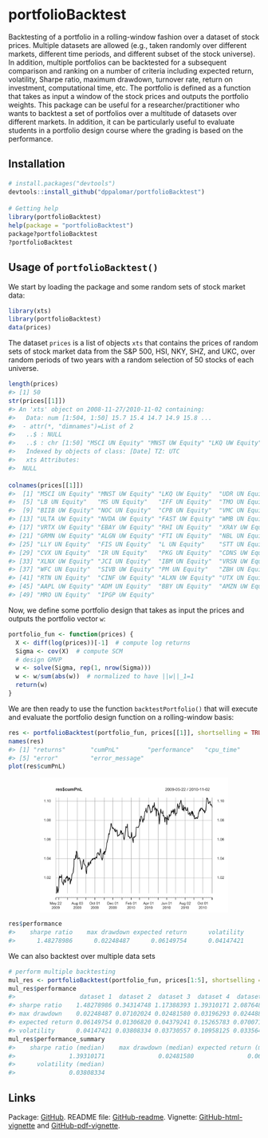 <!-- README.md is generated from README.Rmd. Please edit that file -->
portfolioBacktest
=================

Backtesting of a portfolio in a rolling-window fashion over a dataset of stock prices. Multiple datasets are allowed (e.g., taken randomly over different markets, different time periods, and different subset of the stock universe). In addition, multiple portfolios can be backtested for a subsequent comparison and ranking on a number of criteria including expected return, volatility, Sharpe ratio, maximum drawdown, turnover rate, return on investment, computational time, etc. The portfolio is defined as a function that takes as input a window of the stock prices and outputs the portfolio weights. This package can be useful for a researcher/practitioner who wants to backtest a set of portfolios over a multitude of datasets over different markets. In addition, it can be particularly useful to evaluate students in a portfolio design course where the grading is based on the performance.

Installation
------------

``` r
# install.packages("devtools")
devtools::install_github("dppalomar/portfolioBacktest")

# Getting help
library(portfolioBacktest)
help(package = "portfolioBacktest")
package?portfolioBacktest
?portfolioBacktest
```

Usage of `portfolioBacktest()`
------------------------------

We start by loading the package and some random sets of stock market data:

``` r
library(xts)
library(portfolioBacktest)
data(prices)
```

The dataset `prices` is a list of objects `xts` that contains the prices of random sets of stock market data from the S&P 500, HSI, NKY, SHZ, and UKC, over random periods of two years with a random selection of 50 stocks of each universe.

``` r
length(prices)
#> [1] 50
str(prices[[1]])
#> An 'xts' object on 2008-11-27/2010-11-02 containing:
#>   Data: num [1:504, 1:50] 15.7 15.4 14.7 14.9 15.8 ...
#>  - attr(*, "dimnames")=List of 2
#>   ..$ : NULL
#>   ..$ : chr [1:50] "MSCI UN Equity" "MNST UW Equity" "LKQ UW Equity" "UDR UN Equity" ...
#>   Indexed by objects of class: [Date] TZ: UTC
#>   xts Attributes:  
#>  NULL

colnames(prices[[1]])
#>  [1] "MSCI UN Equity" "MNST UW Equity" "LKQ UW Equity"  "UDR UN Equity" 
#>  [5] "LB UN Equity"   "MS UN Equity"   "IFF UN Equity"  "TMO UN Equity" 
#>  [9] "BIIB UW Equity" "NOC UN Equity"  "CPB UN Equity"  "VMC UN Equity" 
#> [13] "ULTA UW Equity" "NVDA UW Equity" "FAST UW Equity" "WMB UN Equity" 
#> [17] "VRTX UW Equity" "EBAY UW Equity" "RHI UN Equity"  "XRAY UW Equity"
#> [21] "GRMN UW Equity" "ALGN UW Equity" "FTI UN Equity"  "NBL UN Equity" 
#> [25] "LLY UN Equity"  "FIS UN Equity"  "L UN Equity"    "STT UN Equity" 
#> [29] "CVX UN Equity"  "IR UN Equity"   "PKG UN Equity"  "CDNS UW Equity"
#> [33] "XLNX UW Equity" "JCI UN Equity"  "IBM UN Equity"  "VRSN UW Equity"
#> [37] "WFC UN Equity"  "SIVB UW Equity" "PM UN Equity"   "ZBH UN Equity" 
#> [41] "RTN UN Equity"  "CINF UW Equity" "ALXN UW Equity" "UTX UN Equity" 
#> [45] "AAPL UW Equity" "ADM UN Equity"  "BBY UN Equity"  "AMZN UW Equity"
#> [49] "MRO UN Equity"  "IPGP UW Equity"
```

Now, we define some portfolio design that takes as input the prices and outputs the portfolio vector `w`:

``` r
portfolio_fun <- function(prices) {
  X <- diff(log(prices))[-1]  # compute log returns
  Sigma <- cov(X)  # compute SCM
  # design GMVP
  w <- solve(Sigma, rep(1, nrow(Sigma)))
  w <- w/sum(abs(w))  # normalized to have ||w||_1=1
  return(w)
}
```

We are then ready to use the function `backtestPortfolio()` that will execute and evaluate the portfolio design function on a rolling-window basis:

``` r
res <- portfolioBacktest(portfolio_fun, prices[[1]], shortselling = TRUE)
names(res)
#> [1] "returns"       "cumPnL"        "performance"   "cpu_time"     
#> [5] "error"         "error_message"
plot(res$cumPnL)
```

<img src="man/figures/README-unnamed-chunk-6-1.png" width="75%" style="display: block; margin: auto;" />

``` r
res$performance
#>    sharpe ratio    max drawdown expected return      volatility 
#>      1.48278986      0.02248487      0.06149754      0.04147421
```

We can also backtest over multiple data sets

``` r
# perform multiple backtesting
mul_res <- portfolioBacktest(portfolio_fun, prices[1:5], shortselling = TRUE)
mul_res$performance
#>                  dataset 1  dataset 2  dataset 3  dataset 4  dataset 5
#> sharpe ratio    1.48278986 0.34314748 1.17388393 1.39310171 2.08764820
#> max drawdown    0.02248487 0.07102024 0.02481580 0.03196293 0.02448805
#> expected return 0.06149754 0.01306820 0.04379241 0.15265783 0.07007169
#> volatility      0.04147421 0.03808334 0.03730557 0.10958125 0.03356489
mul_res$performance_summary
#>    sharpe ratio (median)    max drawdown (median) expected return (median) 
#>               1.39310171               0.02481580               0.06149754 
#>      volatility (median) 
#>               0.03808334
```

Links
-----

Package: [GitHub](https://github.com/dppalomar/portfolioBacktest).
README file: [GitHub-readme](https://rawgit.com/dppalomar/portfolioBacktest/master/README.html).
Vignette: [GitHub-html-vignette](https://rawgit.com/dppalomar/portfolioBacktest/master/vignettes/PortfolioBacktest-vignette.html) and [GitHub-pdf-vignette](https://rawgit.com/dppalomar/portfolioBacktest/master/vignettes/PortfolioBacktest-vignette.pdf).
